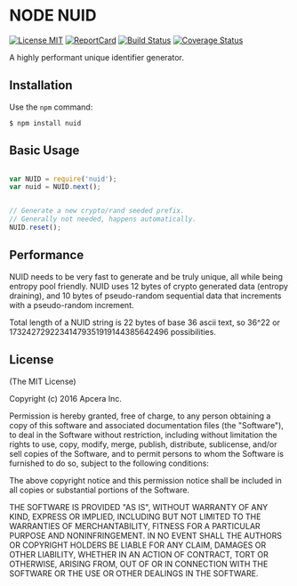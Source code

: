 # NODE NUID

[![License MIT](https://img.shields.io/npm/l/express.svg)](http://opensource.org/licenses/MIT)
[![ReportCard](http://goreportcard.com/badge/nats-io/node-nuid)](http://goreportcard.com/report/nats-io/node-nuid) [![Build Status](https://travis-ci.org/nats-io/node-nuid.svg?branch=master)](http://travis-ci.org/nats-io/node-nuid) [![Coverage Status](https://coveralls.io/repos/github/nats-io/node-nuid/badge.svg?branch=master)](https://coveralls.io/github/nats-io/node-nuid?branch=master)

A highly performant unique identifier generator.

## Installation

Use the `npm` command:

	$ npm install nuid

## Basic Usage
```javascript

var NUID = require('nuid');
var nuid = NUID.next();


// Generate a new crypto/rand seeded prefix.
// Generally not needed, happens automatically.
NUID.reset();
```

## Performance
NUID needs to be very fast to generate and be truly unique, all while being entropy pool friendly.
NUID uses 12 bytes of crypto generated data (entropy draining), and 10 bytes of pseudo-random
sequential data that increments with a pseudo-random increment.

Total length of a NUID string is 22 bytes of base 36 ascii text, so 36^22 or
17324272922341479351919144385642496 possibilities.


## License

(The MIT License)

Copyright (c) 2016 Apcera Inc.

Permission is hereby granted, free of charge, to any person obtaining a copy
of this software and associated documentation files (the "Software"), to
deal in the Software without restriction, including without limitation the
rights to use, copy, modify, merge, publish, distribute, sublicense, and/or
sell copies of the Software, and to permit persons to whom the Software is
furnished to do so, subject to the following conditions:

The above copyright notice and this permission notice shall be included in
all copies or substantial portions of the Software.

THE SOFTWARE IS PROVIDED "AS IS", WITHOUT WARRANTY OF ANY KIND, EXPRESS OR
IMPLIED, INCLUDING BUT NOT LIMITED TO THE WARRANTIES OF MERCHANTABILITY,
FITNESS FOR A PARTICULAR PURPOSE AND NONINFRINGEMENT. IN NO EVENT SHALL THE
AUTHORS OR COPYRIGHT HOLDERS BE LIABLE FOR ANY CLAIM, DAMAGES OR OTHER
LIABILITY, WHETHER IN AN ACTION OF CONTRACT, TORT OR OTHERWISE, ARISING
FROM, OUT OF OR IN CONNECTION WITH THE SOFTWARE OR THE USE OR OTHER DEALINGS
IN THE SOFTWARE.
